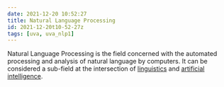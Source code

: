 ```yaml
---
date: 2021-12-20 10:52:27
title: Natural Language Processing
id: 2021-12-20t10-52-27z
tags: [uva, uva_nlp1]
---
```


Natural Language Processing is the field concerned with the automated processing
and analysis of natural language by computers. It can be considered a sub-field
at the intersection of [linguistics](./2021-12-20t10-50-39z.md) and
[artificial intelligence](./2020-09-04t14-39-00z.md).
